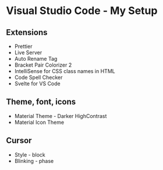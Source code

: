 # Visual Studio Code - My Setup

## Extensions

* Prettier
* Live Server
* Auto Rename Tag
* Bracket Pair Colorizer 2
* IntelliSense for CSS class names in HTML
* Code Spell Checker
* Svelte for VS Code

## Theme, font, icons

* Material Theme - Darker HighContrast
* Material Icon Theme

## Cursor
* Style - block
* Blinking - phase

